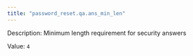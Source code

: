 ```yaml
---
title: "password_reset.qa.ans_min_len"
---
```


Description: Minimum length requirement for security answers

Value: `4`